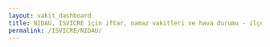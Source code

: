 ```yaml
---
layout: vakit_dashboard
title: NIDAU, ISVICRE için iftar, namaz vakitleri ve hava durumu - ilçe/eyalet seç
permalink: /ISVICRE/NIDAU/
---
```


<script type="text/javascript">
  var GLOBAL_COUNTRY = 'ISVICRE';
  var GLOBAL_CITY = 'NIDAU';
  var GLOBAL_STATE = '';
  var lat = 72;
  var lon = 21;
</script>
